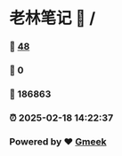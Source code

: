 # 老林笔记 :link: / 
### :page_facing_up: [48](//tag.html) 
### :speech_balloon: 0 
### :hibiscus: 186863 
### :alarm_clock: 2025-02-18 14:22:37 
### Powered by :heart: [Gmeek](https://github.com/Meekdai/Gmeek)
